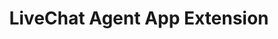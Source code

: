 ---
title: LiveChat Agent App Extension

menuTitle: Agent App <u>Extension</u>

themeColor: green

includes:
  - introduction
  - authorization
  - js-api
  
---